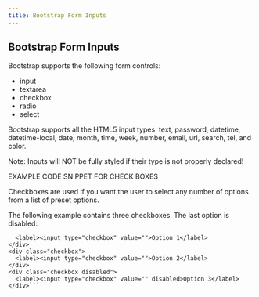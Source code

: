 ```yaml
---
title: Bootstrap Form Inputs
---
```

## Bootstrap Form Inputs

Bootstrap supports the following form controls:

* input
* textarea
* checkbox
* radio
* select

Bootstrap supports all the HTML5 input types: text, password, datetime, datetime-local, date, month, time, week, number, email, url, search, tel, and color.

Note: Inputs will NOT be fully styled if their type is not properly declared!

EXAMPLE CODE SNIPPET FOR CHECK BOXES

Checkboxes are used if you want the user to select any number of options from a list of preset options.

The following example contains three checkboxes. The last option is disabled:


```<div class="checkbox">
  <label><input type="checkbox" value="">Option 1</label>
</div>
<div class="checkbox">
  <label><input type="checkbox" value="">Option 2</label>
</div>
<div class="checkbox disabled">
  <label><input type="checkbox" value="" disabled>Option 3</label>
</div>```
